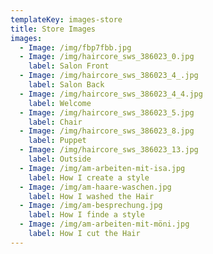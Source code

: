 ```yaml
---
templateKey: images-store
title: Store Images
images:
  - Image: /img/fbp7fbb.jpg
  - Image: /img/haircore_sws_386023_0.jpg
    label: Salon Front
  - Image: /img/haircore_sws_386023_4_.jpg
    label: Salon Back
  - Image: /img/haircore_sws_386023_4_4.jpg
    label: Welcome
  - Image: /img/haircore_sws_386023_5.jpg
    label: Chair
  - Image: /img/haircore_sws_386023_8.jpg
    label: Puppet
  - Image: /img/haircore_sws_386023_13.jpg
    label: Outside
  - Image: /img/am-arbeiten-mit-isa.jpg
    label: How I create a style
  - Image: /img/am-haare-waschen.jpg
    label: How I washed the Hair
  - Image: /img/am-besprechung.jpg
    label: How I finde a style
  - Image: /img/am-arbeiten-mit-möni.jpg
    label: How I cut the Hair
---
```


